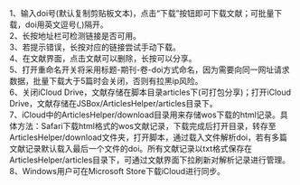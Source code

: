 1、输入doi号(默认复制剪贴板文本)，点击“下载”按钮即可下载文献；可批量下载，doi用英文逗号(,)隔开。  
2、长按地址栏可检测链接是否可用。  
3、若提示错误，长按对应的链接尝试手动下载。  
4、在文献界面，点击文献可以删除，长按可以分享。  
5、打开重命名开关将采用标题-期刊-卷-doi方式命名，因为需要向同一网址请求数据，批量下载大于5篇时会关闭，否则有拉黑ip风险。  
6、关闭iCloud Drive，文献存储在脚本目录articles下(可打包分享)；打开iCloud Drive，文献存储在JSBox/ArticlesHelper/articles目录下。  
7、iCloud中的ArticlesHelper/download目录用来存储wos下载的html记录。具体方法：Safari下载html格式的wos文献记录，下载完成后打开目录，转存至ArticlesHelper/download文件夹，打开脚本，通过载入文件解析doi，若有多篇文献记录默认载入最后一个文件的doi。所有文献记录以txt格式保存在ArticlesHelper/articles目录下，可通过文献界面下拉刷新对解析记录进行管理。  
8、Windows用户可在Microsoft Store下载iCloud进行同步。  
